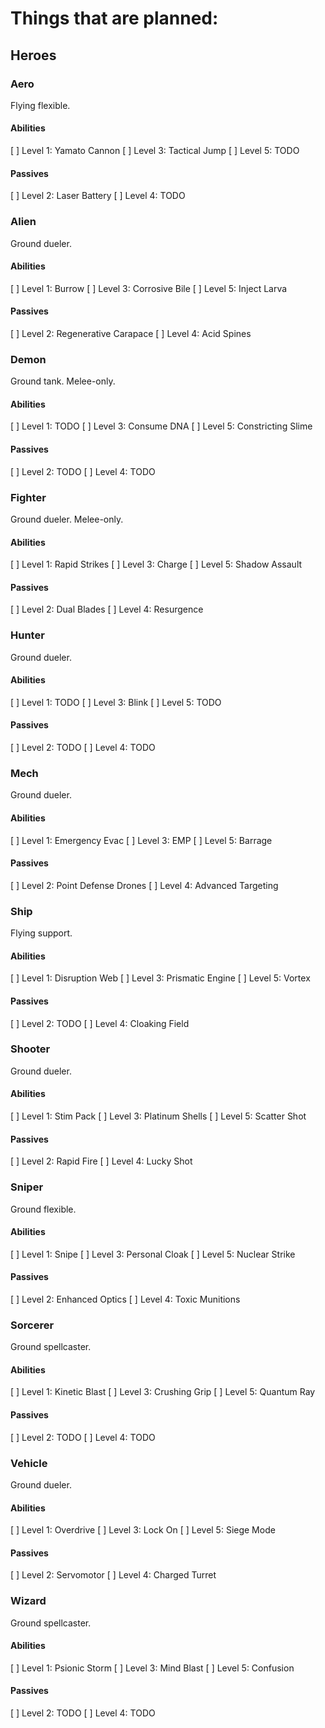 # Things that are planned:

## Heroes

### Aero

Flying flexible.

#### Abilities

[ ] Level 1: Yamato Cannon
[ ] Level 3: Tactical Jump
[ ] Level 5: TODO

#### Passives

[ ] Level 2: Laser Battery
[ ] Level 4: TODO

### Alien

Ground dueler.

#### Abilities

[ ] Level 1: Burrow
[ ] Level 3: Corrosive Bile
[ ] Level 5: Inject Larva

#### Passives

[ ] Level 2: Regenerative Carapace
[ ] Level 4: Acid Spines

### Demon

Ground tank. Melee-only.

#### Abilities

[ ] Level 1: TODO
[ ] Level 3: Consume DNA
[ ] Level 5: Constricting Slime

#### Passives

[ ] Level 2: TODO
[ ] Level 4: TODO

### Fighter

Ground dueler. Melee-only.

#### Abilities

[ ] Level 1: Rapid Strikes
[ ] Level 3: Charge
[ ] Level 5: Shadow Assault

#### Passives

[ ] Level 2: Dual Blades
[ ] Level 4: Resurgence

### Hunter

Ground dueler.

#### Abilities

[ ] Level 1: TODO
[ ] Level 3: Blink
[ ] Level 5: TODO

#### Passives

[ ] Level 2: TODO
[ ] Level 4: TODO

### Mech

Ground dueler.

#### Abilities

[ ] Level 1: Emergency Evac
[ ] Level 3: EMP
[ ] Level 5: Barrage

#### Passives

[ ] Level 2: Point Defense Drones
[ ] Level 4: Advanced Targeting

### Ship

Flying support.

#### Abilities

[ ] Level 1: Disruption Web
[ ] Level 3: Prismatic Engine
[ ] Level 5: Vortex

#### Passives

[ ] Level 2: TODO
[ ] Level 4: Cloaking Field

### Shooter

Ground dueler.

#### Abilities

[ ] Level 1: Stim Pack
[ ] Level 3: Platinum Shells
[ ] Level 5: Scatter Shot

#### Passives

[ ] Level 2: Rapid Fire
[ ] Level 4: Lucky Shot

### Sniper

Ground flexible.

#### Abilities

[ ] Level 1: Snipe
[ ] Level 3: Personal Cloak
[ ] Level 5: Nuclear Strike

#### Passives

[ ] Level 2: Enhanced Optics
[ ] Level 4: Toxic Munitions

### Sorcerer

Ground spellcaster.

#### Abilities

[ ] Level 1: Kinetic Blast
[ ] Level 3: Crushing Grip
[ ] Level 5: Quantum Ray

#### Passives

[ ] Level 2: TODO
[ ] Level 4: TODO

### Vehicle

Ground dueler.

#### Abilities

[ ] Level 1: Overdrive
[ ] Level 3: Lock On
[ ] Level 5: Siege Mode

#### Passives

[ ] Level 2: Servomotor
[ ] Level 4: Charged Turret

### Wizard

Ground spellcaster.

#### Abilities

[ ] Level 1: Psionic Storm
[ ] Level 3: Mind Blast
[ ] Level 5: Confusion

#### Passives

[ ] Level 2: TODO
[ ] Level 4: TODO
